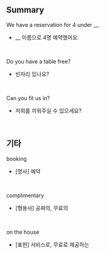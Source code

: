 ## Summary

We have a reservation for 4 under __.
- __ 이름으로 4명 예약했어요.

<br>

Do you have a table free?
- 빈자리 있나요?

<br>

Can you fit us in?
- 저희를 끼워주실 수 있으세요?

<br>

## 기타

booking
- [명사] 예약

<br>

complimentary
- [형용사] 공짜의, 무료의

<br>

on the house
- [표현] 서비스로, 무료로 제공하는
